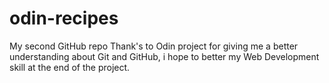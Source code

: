 # odin-recipes
My second GitHub repo
Thank's to Odin project for giving me a better understanding about Git and GitHub, i hope to better my Web Development skill at the end of the project.